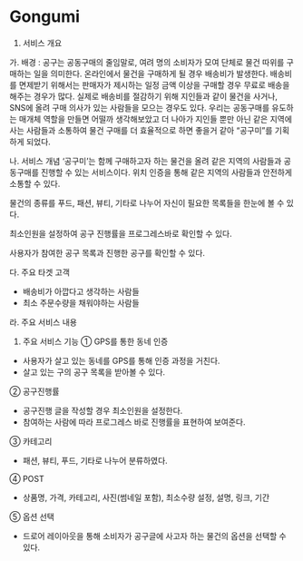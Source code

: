 # Gongumi

1.	서비스 개요

가.	배경
: 공구는 공동구매의 줄임말로, 여려 명의 소비자가 모여 단체로 물건 따위를 구매하는 일을 의미한다. 온라인에서 물건을 구매하게 될 경우 배송비가 발생한다. 배송비를 면제받기 위해서는 판매자가 제시하는 일정 금액 이상을 구매할 경우 무료로 배송을 해주는 경우가 많다. 실제로 배송비를 절감하기 위해 지인들과 같이 물건을 사거나, SNS에 올려 구매 의사가 있는 사람들을 모으는 경우도 있다. 우리는 공동구매를 유도하는 매개체 역할을 만들면 어떨까 생각해보았고 더 나아가 지인들 뿐만 아닌 같은 지역에 사는 사람들과 소통하여 물건 구매를 더 효율적으로 하면 좋을거 같아 “공구미”를 기획하게 되었다.

나.	서비스 개념
‘공구미’는 함께 구매하고자 하는 물건을 올려 같은 지역의 사람들과 공동구매를 진행할 수 있는 서비스이다.
위치 인증을 통해 같은 지역의 사람들과 안전하게 소통할 수 있다.

물건의 종류를 푸드, 패션, 뷰티, 기타로 나누어 자신이 필요한 목록들을 한눈에 볼 수 있다.

최소인원을 설정하여 공구 진행률을 프로그레스바로 확인할 수 있다.

사용자가 참여한 공구 목록과 진행한 공구를 확인할 수 있다.
 
다.	주요 타겟 고객
-	배송비가 아깝다고 생각하는 사람들
-	최소 주문수량을 채워야하는 사람들

라.	주요 서비스 내용	
1)	주요 서비스 기능
①	 GPS를 통한 동네 인증
- 사용자가 살고 있는 동네를 GPS를 통해 인증 과정을 거친다.
- 살고 있는 구의 공구 목록을 받아볼 수 있다.

②	공구진행률
- 공구진행 글을 작성할 경우 최소인원을 설정한다.
- 참여하는 사람에 따라 프로그레스 바로 진행률을 표현하여 보여준다.

③	카테고리
-	 패션, 뷰티, 푸드, 기타로 나누어 분류하였다.

④	POST
-	 상품명, 가격, 카테고리, 사진(썸네일 포함), 최소수량 설정, 설명, 링크, 기간

⑤	옵션 선택
- 드로어 레이아웃을 통해 소비자가 공구글에 사고자 하는 물건의 옵션을 선택할 수 있다.
